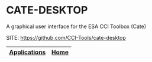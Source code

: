 # CATE-DESKTOP
 
 A graphical user interface for the ESA CCI Toolbox (Cate)
 
 SITE: https://github.com/CCI-Tools/cate-desktop

 | [Applications](https://portable-linux-apps.github.io/apps.html) | [Home](https://portable-linux-apps.github.io)
 | --- | --- |
